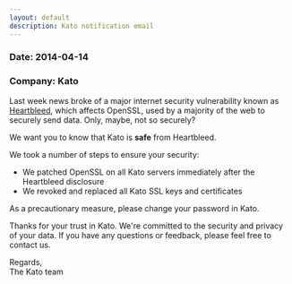 ```yaml
---
layout: default
description: Kato notification email
---
```


### Date: 2014-04-14
### Company: Kato

Last week news broke of a major internet security vulnerability known as [Heartbleed][], which affects OpenSSL, used by a majority of the web to securely send data.  Only, maybe, not so securely?

We want you to know that Kato is **safe** from Heartbleed.

We took a number of steps to ensure your security:

 * We patched OpenSSL on all Kato servers immediately after the Heartbleed disclosure
 * We revoked and replaced all Kato SSL keys and certificates

As a precautionary measure, please change your password in Kato.

Thanks for your trust in Kato.  We're committed to the security and privacy of your data.  If you have any questions or feedback, please feel free to contact us.

Regards,  
The Kato team

[Heartbleed]: http://heartbleed.com/
